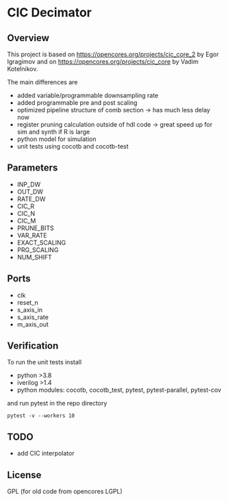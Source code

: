 # CIC Decimator
## Overview
This project is based on https://opencores.org/projects/cic_core_2 by Egor Igragimov and on https://opencores.org/projects/cic_core by Vadim Kotelnikov.

The main differences are
- added variable/programmable downsampling rate
- added programmable pre and post scaling
- optimized pipeline structure of comb section -> has much less delay now
- register pruning calculation outside of hdl code -> great speed up for sim and synth if R is large
- python model for simulation
- unit tests using cocotb and cocotb-test

## Parameters
- INP_DW
- OUT_DW
- RATE_DW
- CIC_R
- CIC_N
- CIC_M
- PRUNE_BITS
- VAR_RATE
- EXACT_SCALING
- PRG_SCALING
- NUM_SHIFT

## Ports
- clk
- reset_n
- s_axis_in
- s_axis_rate
- m_axis_out

## Verification
To run the unit tests install
- python >3.8
- iverilog >1.4
- python modules: cocotb, cocotb_test, pytest, pytest-parallel, pytest-cov

and run pytest in the repo directory
```
pytest -v --workers 10
```

## TODO
- add CIC interpolator

## License
GPL
(for old code from opencores LGPL)



